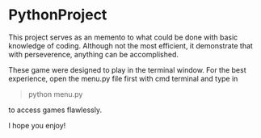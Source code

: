 # PythonProject
This project serves as an memento to what could be done with basic knowledge of coding. Although not the most efficient, it demonstrate that with perseverence, anything can be accomplished.

These game were designed to play in the terminal window. For the best experience, open the menu.py file first with cmd terminal and type in
> python menu.py

to access games flawlessly. 

I hope you enjoy!

